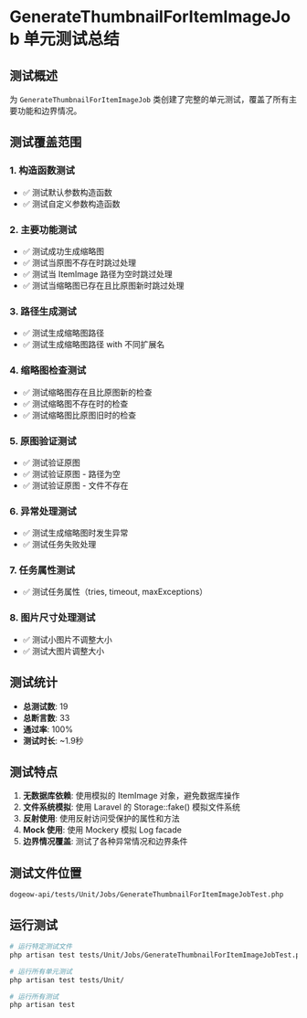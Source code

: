 # GenerateThumbnailForItemImageJob 单元测试总结

## 测试概述

为 `GenerateThumbnailForItemImageJob` 类创建了完整的单元测试，覆盖了所有主要功能和边界情况。

## 测试覆盖范围

### 1. 构造函数测试
- ✅ 测试默认参数构造函数
- ✅ 测试自定义参数构造函数

### 2. 主要功能测试
- ✅ 测试成功生成缩略图
- ✅ 测试当原图不存在时跳过处理
- ✅ 测试当 ItemImage 路径为空时跳过处理
- ✅ 测试当缩略图已存在且比原图新时跳过处理

### 3. 路径生成测试
- ✅ 测试生成缩略图路径
- ✅ 测试生成缩略图路径 with 不同扩展名

### 4. 缩略图检查测试
- ✅ 测试缩略图存在且比原图新的检查
- ✅ 测试缩略图不存在时的检查
- ✅ 测试缩略图比原图旧时的检查

### 5. 原图验证测试
- ✅ 测试验证原图
- ✅ 测试验证原图 - 路径为空
- ✅ 测试验证原图 - 文件不存在

### 6. 异常处理测试
- ✅ 测试生成缩略图时发生异常
- ✅ 测试任务失败处理

### 7. 任务属性测试
- ✅ 测试任务属性（tries, timeout, maxExceptions）

### 8. 图片尺寸处理测试
- ✅ 测试小图片不调整大小
- ✅ 测试大图片调整大小

## 测试统计

- **总测试数**: 19
- **总断言数**: 33
- **通过率**: 100%
- **测试时长**: ~1.9秒

## 测试特点

1. **无数据库依赖**: 使用模拟的 ItemImage 对象，避免数据库操作
2. **文件系统模拟**: 使用 Laravel 的 Storage::fake() 模拟文件系统
3. **反射使用**: 使用反射访问受保护的属性和方法
4. **Mock 使用**: 使用 Mockery 模拟 Log facade
5. **边界情况覆盖**: 测试了各种异常情况和边界条件

## 测试文件位置

```
dogeow-api/tests/Unit/Jobs/GenerateThumbnailForItemImageJobTest.php
```

## 运行测试

```bash
# 运行特定测试文件
php artisan test tests/Unit/Jobs/GenerateThumbnailForItemImageJobTest.php

# 运行所有单元测试
php artisan test tests/Unit/

# 运行所有测试
php artisan test
``` 